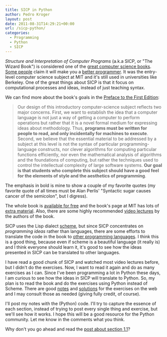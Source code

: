 ```yaml
---
title: SICP in Python
author: Pedro Kroger
layout: post
date: 2011-08-31T14:29:21+00:00
url: /sicp-python/
categories:
  - Programming
  - Python
  - SICP
---
```


_Structure and Interpretation of Computer Programs_ (a.k.a SICP, or "The Wizard Book") is
considered one of the [great computer science books][1]. [Some people][2] claim it will
make you a [better programmer][3]. It was the entry-level computer science subject at MIT
and it's still used in universities like Berkeley. One of the great things about SICP is
that it focus on computational processes and ideas, instead of just teaching syntax. 

<!--more-->

We can find more about the book's goals in the [Preface to the First Edition][4]:

> Our design of this introductory computer-science subject reflects two major concerns. First, we want to establish the idea that a computer language is not just a way of getting a computer to perform operations but rather that it is a novel formal medium for expressing ideas about methodology. Thus, **programs must be written for people to read, and only incidentally for machines to execute**. Second, we believe that the essential material to be addressed by a subject at this level is not the syntax of particular programming-language constructs, nor clever algorithms for computing particular functions efficiently, nor even the mathematical analysis of algorithms and the foundations of computing, but rather the techniques used to control the intellectual complexity of large software systems. **Our goal is that students who complete this subject should have a good feel for the elements of style and the aesthetics of programming**.

The emphasis in bold is mine to show a couple of my favorite quotes (my favorite quote of
all times must be Alan Perlis' "Syntactic sugar causes cancer of the semicolon", but I
digress).

The whole book is [available for free][5] and the book's page at MIT has lots of [extra
material][6]. Also, there are some highly recommended [video lectures][7] by the authors
of the book.

SICP uses the Lisp dialect [scheme][8], but since SICP concentrates on _programming
ideas_ rather than languages, there are some efforts to translate the code in the book to
[other programming languages][9]. I think this is a good thing, because even if scheme is
a beautiful language (it really is) and I think everyone should learn it, it's good to
see how the ideas presented in SICP can be translated to other languages.

I have read a good chunk of SICP and watched most video lectures before, but I didn't do
the exercises. Now, I want to read it again and do as many exercises as I can. Since I've
been programming a lot in Python these days, I am curious to see how the ideas in SICP
will translate to Python. So, my plan is to read the book and do the exercises using
Python instead of Scheme. There are good [notes][10] and [solutions][11] for the
exercises on the web and I may consult those as needed (giving fully credit, of course).

I'll post my notes with the (Python) code. I'll try to capture the essence of each
section, instead of trying to post every single thing and exercise, but we'll see how it
works. I hope this will be a good resource for the Python community. Let me know in the
comments what you think.

Why don't you go ahead and read the [post about section 1.1][12]?

<!-- Links -->

 [1]: http://www.amazon.com/review/R3G05B1TQ5XGZP/ref=cm_cr_rdp_perm
 [2]: http://programming-musings.org/2007/01/31/a-scheme-bookshelf/
 [3]: http://lispy.wordpress.com/2007/10/13/how-studying-sicp-made-me-a-better-programmer/
 [4]: http://mitpress.mit.edu/sicp/full-text/book/book-Z-H-7.html
 [5]: http://mitpress.mit.edu/sicp/full-text/book/book.html
 [6]: http://mitpress.mit.edu/sicp/
 [7]: http://groups.csail.mit.edu/mac/classes/6.001/abelson-sussman-lectures/
 [8]: http://en.wikipedia.org/wiki/Scheme_(programming_language)
 [9]: http://www.codepoetics.com/wiki/index.php?title=Topics:SICP_in_other_languages
 [10]: http://eli.thegreenplace.net/category/programming/lisp/sicp/
 [11]: http://www.kendyck.com/solutions-to-sicp/
 [12]: /sicp-python-1-1-elements-programming/